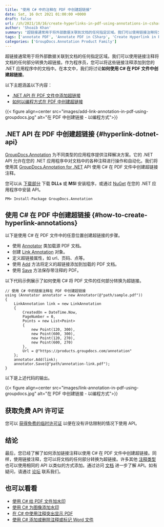```yaml
---
title: "使用 C# 中的注释在 PDF 中创建超链接"
date: Sat, 16 Oct 2021 01:00:00 +0000
draft: false
url: /zh/2021/10/16/create-hyperlinks-in-pdf-using-annotations-in-csharp/
author: 'Shoaib Khan'
summary: "超链接通常用于将外部数据关联到文档的任何指定区域。我们可以使用链接注释将文档的任何部分转换为超链接。作为程序员，您可以将这些链接注释添加到您的 .NET 应用程序中的文档中。在本文中，我们将讨论**如何使用 C# 在 PDF 文件中创建超链接**。"
tags: ['annotate PDF', 'Annotate PDF in CSharp', 'Create Hyperlink in PDF', 'Link Annotation', 'Link Annotation in CSharp', 'Link Annotation in PDF']
categories: ['GroupDocs.Annotation Product Family']
---
```


超链接通常用于将外部数据关联到文档的任何指定区域。我们可以使用链接注释将文档的任何部分转换为超链接。作为程序员，您可以将这些链接注释添加到您的 .NET 应用程序中的文档中。在本文中，我们将讨论**如何使用 C# 在 PDF 文件中创建超链接**。

以下主题涵盖以下内容：

* [.NET API 在 PDF 文件中添加超链接][1]
* [如何以编程方式在 PDF 中创建超链接][2]



{{< figure align=center src="images/add-link-annotation-in-pdf-using-groupdocs.jpg" alt="在 PDF 中创建链接 - 以编程方式">}}


## .NET API 在 PDF 中创建超链接 {#hyperlink-dotnet-api}

[GroupDocs.Annotation][3] 为不同类型的应用程序提供注释解决方案。它的 .NET API 允许在您的 .NET 应用程序中对文档中的各种注释进行操作和自动化。我们将使用其 [GroupDocs.Annotation for .NET][4] API 使用 C# 在 PDF 文件中创建超链接注释。

您可以从 [下载部分][5] 下载 **DLLs** 或 **MSI** 安装程序，或通过 [NuGet][6] 在您的 .NET 应用程序中安装 API。

```
PM> Install-Package GroupDocs.Annotation
```

## 使用 C# 在 PDF 中创建超链接 {#how-to-create-hyperlink-annotations}

以下是使用 C# 在 PDF 文件中的任意位置创建超链接的步骤。

* 使用 [Annotator][7] 类加载源 PDF 文档。
* 创建 [Link Annotation][8] 对象。
* 定义超链接属性，如 url、页码、点等。
* 使用 [Add][9] 方法将定义的超链接添加到加载的 PDF 文档。
* 使用 [Save][10] 方法保存带注释的 PDF。

以下代码示例展示了如何使用 C# 将 PDF 文件的任何部分转换为超链接。

```
// 使用 C# 中的链接注释在 PDF 中创建超链接
using (Annotator annotator = new Annotator(@"path/sample.pdf"))
{
    LinkAnnotation link = new LinkAnnotation
    {
        CreatedOn = DateTime.Now,
        PageNumber = 0,
        Points = new List<Point>
        {
            new Point(120, 300),
            new Point(600, 300),
            new Point(120, 270),
            new Point(600, 270)
        },
        Url = @"https://products.groupdocs.com/annotation"
    };
    annotator.Add(link);
    annotator.Save(@"path/annotation-link.pdf");
}
```

以下是上述代码的输出。



{{< figure align=center src="images/link-annotation-in-pdf-using-groupdocs.jpg" alt="在 PDF 中创建链接 - 以编程方式">}}


## 获取免费 API 许可证

您可以 [获得免费的临时许可证][11] 以便在没有评估限制的情况下使用 API。

## 结论

最后，您已经了解了如何添加链接注释以使用 C# 在 PDF 文件中创建超链接。同样，使用链接注释，您可以将文档的任何部分转换为超链接。许多其他 [注释类型][12] 也可以使用相同的 API 以类似的方式添加。通过访问 [文档][13] 进一步了解 API。如有疑问，请通过 [论坛][14] 联系我们。

## 也可以看看

* [使用 C# 给 PDF 文件加水印][15]
* [使用 C# 为图像添加水印][16]
* [在 C# 中使用注释突出显示 PDF][17]
* [使用 C# 添加或删除注释或标记 Word 文件][18]







[1]: #hyperlink-dotnet-api
[2]: #how-to-create-hyperlink-annotations
[3]: https://products.groupdocs.com/annotation/
[4]: https://products.groupdocs.com/annotation/net/
[5]: https://downloads.groupdocs.com/annotation
[6]: https://www.nuget.org/packages/groupdocs.annotation
[7]: https://apireference.groupdocs.com/annotation/net/groupdocs.annotation/annotator
[8]: https://apireference.groupdocs.com/annotation/net/groupdocs.annotation.models.annotationmodels/linkannotation
[9]: https://apireference.groupdocs.com/annotation/net/groupdocs.annotation/annotator/methods/add/index
[10]: https://apireference.groupdocs.com/annotation/net/groupdocs.annotation/annotator/methods/save/index
[11]: https://purchase.groupdocs.com/temporary-license
[12]: https://apireference.groupdocs.com/annotation/net/groupdocs.annotation.models.annotationmodels
[13]: https://docs.groupdocs.com/redaction
[14]: https://forum.groupdocs.com/
[15]: https://blog.groupdocs.com/2021/07/27/watermark-pdf-files-using-csharp/
[16]: https://blog.groupdocs.com/2020/12/20/add-watermark-to-images-using-csharp-dotnet/
[17]: https://blog.groupdocs.com/2021/10/12/highlight-pdf-with-annotations-using-csharp/
[18]: https://blog.groupdocs.com/2021/06/23/annotate-word-documents-using-csharp/


